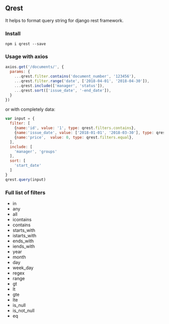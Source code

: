 ## Qrest

It helps to format query string for django rest framework.

### Install
`npm i qrest --save`

### Usage with axios
```js
axios.get('/documents/', {
  params: {
    ...qrest.filter.contains('document_number', '123456'),
    ...qrest.filter.range('date', ['2018-04-01', '2018-04-30']),
    ...qrest.include(['manager', 'status']),
    ...qrest.sort(['issue_date', '-end_date']),
  }
})
```

or with completely data:
```js
var input = {
  filter: [
    {name:'id', value: '1', type: qrest.filters.contains},
    {name:'issue_date', value: ['2018-01-01', '2018-03-30'], type: qrest.filters.range},
    {name:'price',  value: 0, type: qrest.filters.equal},
  ],
  include: [
    'manager', 'groups'
  ],
  sort: [
    'start_date'
  ]
}
qrest.query(input)
```

### Full list of filters
* in
* any
* all
* icontains
* contains
* starts_with
* istarts_with
* ends_with
* iends_with
* year
* month
* day
* week_day
* regex
* range
* gt
* lt
* gte
* lte
* is_null
* is_not_null
* eq
